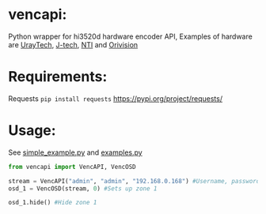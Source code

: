 # vencapi:

Python wrapper for hi3520d hardware encoder API, Examples of hardware are [UrayTech](http://uray.ltd/h-pd-133.html#_pp=0_304_9_-1), [J-tech](https://jtechdigital.com/product/h264-ip-encoder-live-streaming/), [NTI](https://www.networktechinc.com/h264-hdmi-encoder.html) and [Orivision](https://www.orivision.com.cn/c/h264-hdmi-encoder_0017)

# Requirements:

Requests ```pip install requests``` 		https://pypi.org/project/requests/

# Usage:

See [simple_example.py](https://github.com/ElectricCandlelight/vencapi/blob/main/simple_example.py) and [examples.py](https://github.com/ElectricCandlelight/vencapi/blob/main/examples.py)

```python
from vencapi import VencAPI, VencOSD

stream = VencAPI("admin", "admin", "192.168.0.168") #Username, password and the IP of the encoder
osd_1 = VencOSD(stream, 0) #Sets up zone 1

osd_1.hide() #Hide zone 1
```
